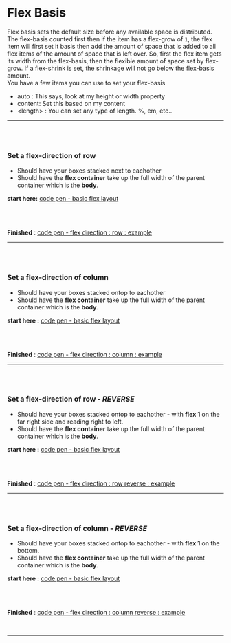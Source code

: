 # Flex Basis

Flex basis sets the default size before any available space is distributed. 
The flex-basis counted first then if the item has a flex-grow of ```1```, the flex item will first set it basis then add the amount of space that is added to all flex items of the amount of space that is left over.
So, first the flex item gets its width from the flex-basis, then the flexible amount of space set by flex-grow.
If a flex-shrink is set, the shrinkage will not go below the flex-basis amount.
<br/>
You have a few items you can use to set your flex-basis
- auto : This says, look at my height or width property
- content: Set this based on my content
- &lt;length&gt; : You can set any type of length. %, em, etc..

<hr />
<br />
<br />

### Set a flex-direction of row
- Should have your boxes stacked next to eachother
- Should have the **flex container** take up the full width of the parent container which is the __body__.

**start here:** [code pen - basic flex layout ](https://codepen.io/wesduff/pen/GMvQmG)

<br />
<br />

**Finished** : [code pen - flex direction : row : example ](https://codepen.io/wesduff/pen/VMzQWr)
<br />
<hr />
<br />
<br />

### Set a flex-direction of column
- Should have your boxes stacked ontop to eachother
- Should have the **flex container** take up the full width of the parent container which is the __body__.

**start here :** [code pen - basic flex layout ](https://codepen.io/wesduff/pen/GMvQmG)

<br />
<br />

**Finished** : [code pen - flex direction : column :  example ](https://codepen.io/wesduff/pen/PJKQOy)
<br />
<hr />
<br />
<br />

### Set a flex-direction of row - _REVERSE_
- Should have your boxes stacked ontop to eachother - with **flex 1** on the far right side and reading right to left.
- Should have the **flex container** take up the full width of the parent container which is the __body__.

**start here :** [code pen - basic flex layout ](https://codepen.io/wesduff/pen/GMvQmG)

<br />
<br />

**Finished** : [code pen - flex direction : row reverse :  example ](https://codepen.io/wesduff/pen/ZXJrxQ)
<br />
<hr />
<br />
<br />

### Set a flex-direction of column - _REVERSE_
- Should have your boxes stacked ontop to eachother - with **flex 1** on the bottom.
- Should have the **flex container** take up the full width of the parent container which is the __body__.

**start here :** [code pen - basic flex layout ](https://codepen.io/wesduff/pen/GMvQmG)

<br />
<br />

**Finished** : [code pen - flex direction : column reverse :  example ](https://codepen.io/wesduff/pen/gGxvvB)

<br />
<hr />
